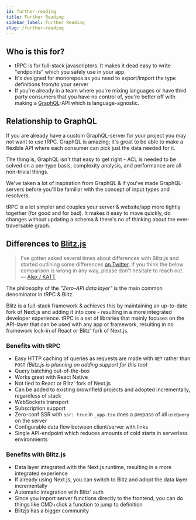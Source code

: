 ```yaml
---
id: further-reading
title: Further Reading
sidebar_label: Further Reading
slug: /further-reading
---
```




## Who is this for?

- tRPC is for full-stack javascripters. It makes it dead easy to write "endpoints" which you safely use in your app.
- It's designed for monorepos as you need to export/import the type definitions from/to your server
- If you're already in a team where you're mixing languages or have third party consumers that you have no control of, you're better off with making a [GraphQL](https://graphql.org/)-API which is language-agnostic.

## Relationship to GraphQL

If you are already have a custom GraphQL-server for your project you may not want to use tRPC. GraphQL is amazing; it's great to be able to make a flexible API where each consumer can pick just the data needed for it. 

The thing is, GraphQL isn't that easy to get right - ACL is needed to be solved on a per-type basis, complexity analysis, and performance are all non-trivial things.

We've taken a lot of inspiration from GraphQL & if you've made GraphQL-servers before you'll be familiar with the concept of input types and resolvers.

tRPC is a lot simpler and couples your server & website/app more tightly together (for good and for bad). It makes it easy to move quickly, do changes without updating a schema & there's no of thinking about the ever-traversable graph.

## Differences to [Blitz.js](https://blitzjs.com/)

> I've gotten asked several times about differences with Blitz.js and started outlining some differences [on Twitter](https://twitter.com/alexdotjs/status/1436654002477969411). If you think the below comparison is wrong in any way, please don't hesitate to reach&nbsp;out.   
> &mdash; [Alex&nbsp;/&nbsp;KATT](https://twitter.com/alexdotjs)

The philosophy of the _"Zero-API data layer"_ is the main common denominator in tRPC & Blitz. 

Blitz is a full-stack framework & achieves this by maintaining an up-to-date fork of Next.js and adding it into core - resulting in a more integrated developer experience. tRPC is a set of libraries that mainly focuses on the API-layer that can be used with any app or framework, resulting in no framework lock-in of React or Blitz' fork of Next.js.

### Benefits with tRPC

- Easy HTTP caching of queries as requests are made with `GET` rather than `POST` _(Blitz.js is planning on adding support for this too)_
- Query batching out-of-the-box
- Works great with React Native
- Not tied to React or Blitz' fork of Next.js
- Can be added to existing brownfield projects and adopted incrementally, regardless of stack
- WebSockets transport
- Subscription support
- Zero-conf SSR with `ssr: true` in `_app.tsx` does a prepass of all `useQuery` on the server
- Configurable data flow between client/server with links
- Single API-endpoint which reduces amounts of cold starts in serverless environments

### Benefits with Blitz.js

- Data layer integrated with the Next.js runtime, resulting in a more integrated experience
- If already using Next.js, you can switch to Blitz and adopt the data layer incrementally
- Automatic integration with Blitz' auth
- Since you import server functions directly to the frontend, you can do things like CMD+click a function to jump to definition
- Blitzjs has a bigger community  
